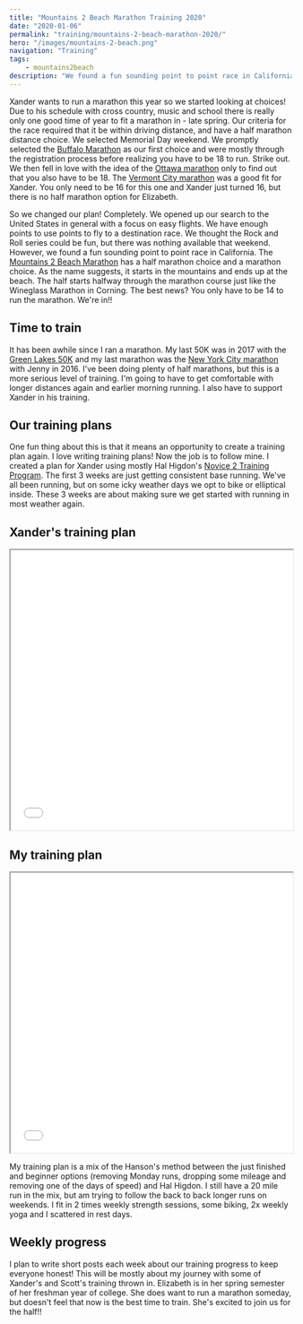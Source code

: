 ```yaml
---
title: "Mountains 2 Beach Marathon Training 2020"
date: "2020-01-06"
permalink: "training/mountains-2-beach-marathon-2020/"
hero: "/images/mountains-2-beach.png"
navigation: "Training"
tags:
    - mountains2beach
description: "We found a fun sounding point to point race in California. The Mountains 2 Beach Marathon has a half marathon choice and a marathon choice. As the name suggests, it starts in the mountains and ends up at the beach."
---
```


Xander wants to run a marathon this year so we started looking at choices! Due to his schedule with cross country, music and school there is really only one good time of year to fit a marathon in - late spring. Our criteria for the race required that it be within driving distance, and have a half marathon distance choice. We selected Memorial Day weekend. We promptly selected the [Buffalo Marathon](https://buffalomarathon.org/) as our first choice and were mostly through the registration process before realizing you have to be 18 to run. Strike out. We then fell in love with the idea of the [Ottawa marathon](https://www.runottawa.ca/) only to find out that you also have to be 18. The [Vermont City marathon](https://worldsmarathons.com/marathon/keybank-vermont-city-marathon) was a good fit for Xander. You only need to be 16 for this one and Xander just turned 16, but there is no half marathon option for Elizabeth.

So we changed our plan! Completely. We opened up our search to the United States in general with a focus on easy flights. We have enough points to use points to fly to a destination race. We thought the Rock and Roll series could be fun, but there was nothing available that weekend. However, we found a fun sounding point to point race in California. The [Mountains 2 Beach Marathon](https://mountains2beachmarathon.com/) has a half marathon choice and a marathon choice. As the name suggests, it starts in the mountains and ends up at the beach. The half starts halfway through the marathon course just like the Wineglass Marathon in Corning. The best news? You only have to be 14 to run the marathon. We're in!!

## Time to train

It has been awhile since I ran a marathon. My last 50K was in 2017 with the [Green Lakes 50K](/race-report/green-lakes-50k-2/) and my last marathon was the [New York City marathon](/race-report/new-york-city-marathon-2016/) with Jenny in 2016. I've been doing plenty of half marathons, but this is a more serious level of training. I'm going to have to get comfortable with longer distances again and earlier morning running. I also have to support Xander in his training.

## Our training plans

One fun thing about this is that it means an opportunity to create a training plan again. I love writing training plans! Now the job is to follow mine. I created a plan for Xander using mostly Hal Higdon's [Novice 2 Training Program](https://www.halhigdon.com/training-programs/marathon-training/novice-2-marathon/). The first 3 weeks are just getting consistent base running. We've all been running, but on some icky weather days we opt to bike or elliptical inside. These 3 weeks are about making sure we get started with running in most weather again.

## Xander's training plan

<iframe src="/static/pdf/Xander-Mountains2Beach-Marathon-Google-Docs.pdf" width="100%" height="500px"></iframe>

## My training plan

<iframe src="/static/pdf/Amy-Mountains2BeachMarathon-Google-Docs.pdf" width="100%" height="500px"></iframe>

My training plan is a mix of the Hanson's method between the just finished and beginner options (removing Monday runs, dropping some mileage and removing one of the days of speed) and Hal Higdon. I still have a 20 mile run in the mix, but am trying to follow the back to back longer runs on weekends. I fit in 2 times weekly strength sessions, some biking, 2x weekly yoga and I scattered in rest days.

## Weekly progress

I plan to write short posts each week about our training progress to keep everyone honest! This will be mostly about my journey with some of Xander's and Scott's training thrown in. Elizabeth is in her spring semester of her freshman year of college. She does want to run a marathon someday, but doesn't feel that now is the best time to train. She's excited to join us for the half!!
